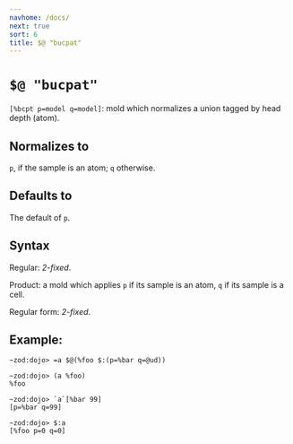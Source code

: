 ```yaml
---
navhome: /docs/
next: true
sort: 6
title: $@ "bucpat"
---
```


# `$@ "bucpat"`

`[%bcpt p=model q=model]`: mold which normalizes a union tagged by head depth (atom).
  
## Normalizes to

`p`, if the sample is an atom; `q` otherwise.

## Defaults to

The default of `p`.

## Syntax

Regular: *2-fixed*.

Product: a mold which applies `p` if its sample is an atom, 
`q` if its sample is a cell.

Regular form: *2-fixed*.

## Example:

```
~zod:dojo> =a $@(%foo $:(p=%bar q=@ud))

~zod:dojo> (a %foo)
%foo

~zod:dojo> `a`[%bar 99]
[p=%bar q=99]

~zod:dojo> $:a
[%foo p=0 q=0]
```
